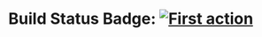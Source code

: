 # Build Status Badge: [![First action](https://github.com/epamemail/github-actions/actions/workflows/example.yml/badge.svg?branch=main)](https://github.com/epamemail/github-actions/actions/workflows/example.yml)
